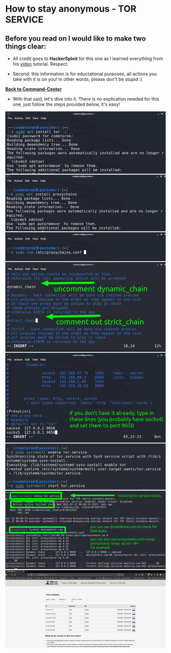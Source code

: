 # How to stay anonymous - TOR SERVICE

## Before you read on I would like to make two things clear:

* All credit goes to **HackerSploit** for this one as I learned everything from his [video](https://youtu.be/NN9fQwiomAU) tutorial. Respect.

* Second: this information is for eductational purposes, all actions you take with it is on you! In other words,
please don't be stupid :)

**[Back to Command-Center](https://github.com/codetorok/command-center/blob/master/README.md)**

* With that said, let's dive into it. There is no explication needed for this one, just follow the steps provided below, it's easy!

<img src="images/0_install_tor_service.png">
<img src="images/1_install_tor_proxychains.png">
<img src="images/2_edit_proxychains_conf.png">
<img src="images/3_edit_proxychains_chains.png">
<img src="images/4_edit_proxychains_chains.png">
<img src="images/5_enable_start_tor_service.png">
<img src="images/6_checking_for_dns_leak.png">
<img src="images/7_testing_results.png">
